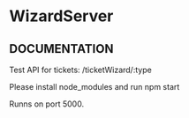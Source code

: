 ﻿# WizardServer

## DOCUMENTATION

Test API for tickets: /ticketWizard/:type

Please install node_modules and run npm start

Runns on port 5000.
